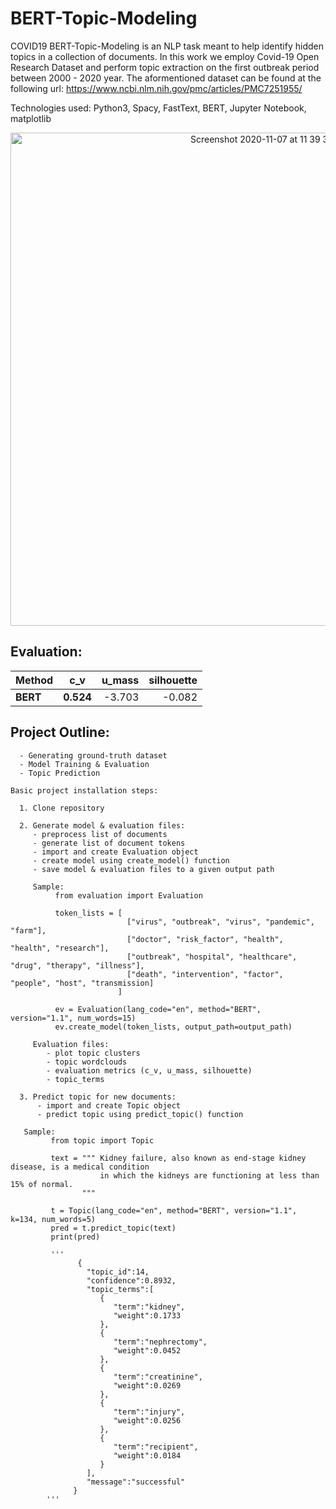 # BERT-Topic-Modeling

COVID19 BERT-Topic-Modeling is an NLP task meant to help identify hidden topics in a collection of documents.
In this work we employ Covid-19 Open Research Dataset and perform topic extraction on the first outbreak period between 2000 - 2020 year. The aformentioned dataset can be found at the following url: https://www.ncbi.nlm.nih.gov/pmc/articles/PMC7251955/

Technologies used: Python3, Spacy, FastText, BERT, Jupyter Notebook, matplotlib

<p align="center"><img width="789" alt="Screenshot 2020-11-07 at 11 39 30" src="https://user-images.githubusercontent.com/11573356/98438928-0863de00-20ee-11eb-8527-078ec3890ef4.png"></p>

## Evaluation:

  |      Method   |     c_v       | u_mass    | silhouette | 
  | ------------- |:-------------:| ---------:|-----------:|
  |     **BERT**  | **0.524**     | -3.703    | -0.082     |
  
## Project Outline:
```
  - Generating ground-truth dataset
  - Model Training & Evaluation
  - Topic Prediction

Basic project installation steps:

  1. Clone repository

  2. Generate model & evaluation files:
     - preprocess list of documents
     - generate list of document tokens 
     - import and create Evaluation object
     - create model using create_model() function
     - save model & evaluation files to a given output path
     
     Sample:
          from evaluation import Evaluation
          
          token_lists = [
                          ["virus", "outbreak", "virus", "pandemic", "farm"], 
                          ["doctor", "risk_factor", "health", "health", "research"], 
                          ["outbreak", "hospital", "healthcare", "drug", "therapy", "illness"], 
                          ["death", "intervention", "factor", "people", "host", "transmission]
                        ]
          
          ev = Evaluation(lang_code="en", method="BERT", version="1.1", num_words=15)	
          ev.create_model(token_lists, output_path=output_path)	
    
     Evaluation files:
        - plot topic clusters 
        - topic wordclouds
        - evaluation metrics (c_v, u_mass, silhouette)
        - topic_terms 
  
  3. Predict topic for new documents:
      - import and create Topic object
      - predict topic using predict_topic() function

   Sample:
         from topic import Topic
         
         text = """ Kidney failure, also known as end-stage kidney disease, is a medical condition 
                    in which the kidneys are functioning at less than 15% of normal.
                """
         
         t = Topic(lang_code="en", method="BERT", version="1.1", k=134, num_words=5)
         pred = t.predict_topic(text)
         print(pred)
         
         '''    
               {
                 "topic_id":14,
                 "confidence":0.8932,
                 "topic_terms":[
                    {
                       "term":"kidney",
                       "weight":0.1733
                    },
                    {
                       "term":"nephrectomy",
                       "weight":0.0452
                    },
                    {
                       "term":"creatinine",
                       "weight":0.0269
                    },
                    {
                       "term":"injury",
                       "weight":0.0256
                    },
                    {
                       "term":"recipient",
                       "weight":0.0184
                    }
                 ],
                 "message":"successful"
              }
        '''
       
```
